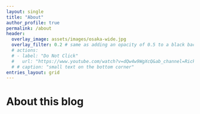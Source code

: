 ```yaml
---
layout: single
title: "About"
author_profile: true
permalink: /about
header:
  overlay_image: assets/images/osaka-wide.jpg
  overlay_filter: 0.2 # same as adding an opacity of 0.5 to a black background
  # actions:
  # - label: "Do Not Click"
  #   url: "https://www.youtube.com/watch?v=dQw4w9WgXcQ&ab_channel=RickAstley"
  # # caption: "small text on the bottom corner"
entries_layout: grid
---
```


# About this blog

